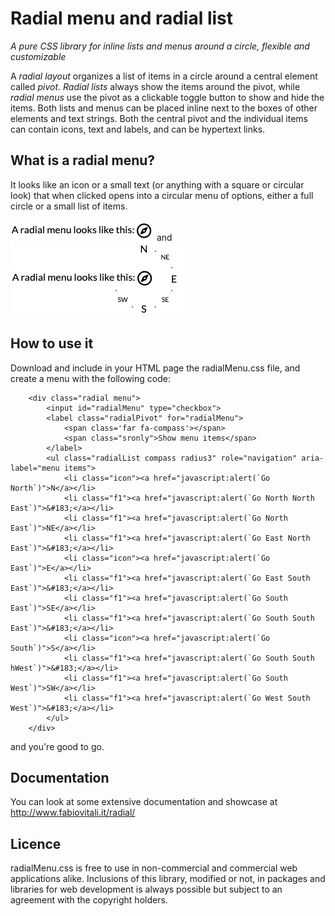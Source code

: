 # Radial menu and radial list
_A pure CSS library for inline lists and menus around a circle, flexible and customizable_

A _radial layout_ organizes a list of items in a circle around a central element called _pivot_. _Radial lists_ always show the items around the pivot, while _radial menus_ use the pivot as a clickable toggle button to show and hide the items. Both lists and menus can be placed inline next to the boxes of other elements and text strings. Both the central pivot and the individual items can contain icons, text and labels, and can be hypertext links. </p>

## What is a radial menu?

It looks like an icon or a small text (or anything with a square or circular look) that when clicked opens into a circular menu of options, either a full circle or a small list of items. 

![before state](util/before.png) and ![after state](util/after.png)

## How to use it

Download and include in your HTML page the radialMenu.css file, and create a menu with the following code: 

	  	<div class="radial menu">
			<input id="radialMenu" type="checkbox">
			<label class="radialPivot" for="radialMenu">
				<span class='far fa-compass'></span>
				<span class="sronly">Show menu items</span>
			</label>
			<ul class="radialList compass radius3" role="navigation" aria-label="menu items">
				<li class="icon"><a href="javascript:alert(`Go North`)">N</a></li>
				<li class="f1"><a href="javascript:alert(`Go North North East`)">&#183;</a></li>
				<li class="f1"><a href="javascript:alert(`Go North East`)">NE</a></li>
				<li class="f1"><a href="javascript:alert(`Go East North East`)">&#183;</a></li>
				<li class="icon"><a href="javascript:alert(`Go East`)">E</a></li>
				<li class="f1"><a href="javascript:alert(`Go East South East`)">&#183;</a></li>
				<li class="f1"><a href="javascript:alert(`Go South East`)">SE</a></li>
				<li class="f1"><a href="javascript:alert(`Go South South East`)">&#183;</a></li>
				<li class="icon"><a href="javascript:alert(`Go South`)">S</a></li>
				<li class="f1"><a href="javascript:alert(`Go South South hWest`)">&#183;</a></li>
				<li class="f1"><a href="javascript:alert(`Go South West`)">SW</a></li>
				<li class="f1"><a href="javascript:alert(`Go West South West`)">&#183;</a></li>
			</ul>
		</div>
and you're good to go. 

## Documentation

You can look at some extensive documentation and showcase at http://www.fabiovitali.it/radial/

## Licence

radialMenu.css is free to use in non-commercial and commercial web applications alike. Inclusions of this library, modified or not, in packages and libraries for web development is always possible but subject to an agreement with the copyright holders.  
